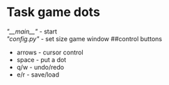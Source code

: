 # Task game dots
*"\_\_main__"* - start  
*"config.py"* - set size game window
##control buttons
* arrows - cursor control
* space - put a dot
* q/w - undo/redo
* e/r - save/load